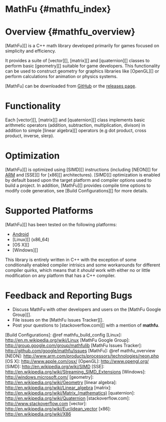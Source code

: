 MathFu    {#mathfu_index}
======

# Overview    {#mathfu_overview}

[MathFu][] is a C++ math library developed primarily for games focused on
simplicity and efficiency.

It provides a suite of [vector][], [matrix][] and [quaternion][] classes
to perform basic [geometry][] suitable for game developers.  This functionality
can be used to construct geometry for graphics libraries like [OpenGL][] or
perform calculations for animation or physics systems.

[MathFu] can be downloaded from [GitHub](http://github.com/google/mathfu) or
the [releases page](http://github.com/google/mathfu/releases).

# Functionality

Each [vector][], [matrix][] and [quaternion][] class implements basic
arithmetic operators (addition, subtraction, multiplication, divison) in
addition to simple [linear algebra][] operators (e.g dot product,
cross product, inverse, slerp).

# Optimization

[MathFu][] is optimized using [SIMD][] instructions (including [NEON][] for
[ARM][] and [SSE][] for [x86][] architectures).  [SIMD][] optimization is
enabled by default based upon the target platform and compiler options used
to build a project.  In addition, [MathFu][] provides compile time options to
modify code generation, see [Build Configurations][] for more details.

# Supported Platforms

[MathFu][] has been tested on the following platforms:

   * [Android][]
   * [Linux][] (x86_64)
   * [OS X][]
   * [Windows][]

This library is entirely written in C++ with the exception of some
conditionally enabled compiler intrisics and some workarounds for different
compiler quirks, which means that it *should* work with either no or little
modification on any platform that has a C++ compiler.

# Feedback and Reporting Bugs

   * Discuss MathFu with other developers and users on the
     [MathFu Google Group][].
   * File issues on the [MathFu Issues Tracker][].
   * Post your questions to [stackoverflow.com][] with a mention of **mathfu**.

  [Android]: http://www.android.com
  [ARM]: http://en.wikipedia.org/wiki/ARM_architecture
  [Build Configurations]: @ref mathfu_build_config
  [Linux]: http://en.m.wikipedia.org/wiki/Linux
  [MathFu Google Group]: http://group.google.com/group/mathfulib
  [MathFu Issues Tracker]: http://github.com/google/mathfu/issues
  [MathFu]: @ref mathfu_overview
  [NEON]: http://www.arm.com/products/processors/technologies/neon.php
  [OS X]: http://www.apple.com/osx/
  [OpenGL]: http://www.opengl.org/
  [SIMD]: http://en.wikipedia.org/wiki/SIMD
  [SSE]: http://en.wikipedia.org/wiki/Streaming_SIMD_Extensions
  [Windows]: http://windows.microsoft.com/
  [geometry]: http://en.wikipedia.org/wiki/Geometry
  [linear algebra]: http://en.wikipedia.org/wiki/Linear_algebra
  [matrix]: http://en.wikipedia.org/wiki/Matrix_(mathematics)
  [quaternion]: http://en.wikipedia.org/wiki/Quaternion
  [stackoverflow.com]: http://www.stackoverflow.com
  [vector]: http://en.wikipedia.org/wiki/Euclidean_vector
  [x86]: http://en.wikipedia.org/wiki/X86
